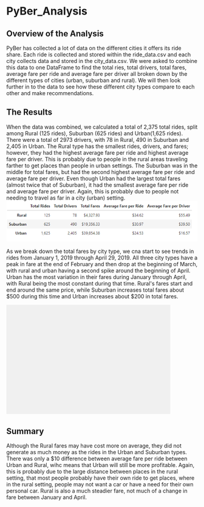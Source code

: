 # PyBer_Analysis

## Overview of the Analysis

PyBer has collected a lot of data on the different cities it offers its ride share.  Each ride is collected and stored within the ride_data.csv and each city collects data and stored in the city_data.csv.  We were asked to combine this data to one DataFrame to find the total ries, total drivers, total fares, average fare per ride and average fare per driver all broken down by the different types of cities (urban, suburban and rural).  We will then look further in to the data to see how these different city types compare to each other and make recommendations.


## The Results

When the data was combined, we calculated a total of 2,375 total rides, split among Rural (125 rides), Suburban (625 rides) and Urban(1,625 rides).  There were a total of 2973 drivers, with 78 in Rural, 490 in Suburban and 2,405 in Urban.  The Rural type has the smallest rides, drivers, and fares; however, they had the highest average fare per ride and highest average fare per driver.  This is probably due to people in the rural areas traveling farther to get places than people in urban settings.  The Suburban was in the middle for total fares, but had the second highest average fare per ride and average fare per driver.  Even though Urban had the largest total fares (almost twice that of Suburban), it had the smallest average fare per ride and average fare per driver.  Again, this is probably due to people not needing to travel as far in a city (urban) setting.  
![table picture](ride_sharing_summary_table.png)

As we break down the total fares by city type, we cna start to see trends in rides from January 1, 2019 through April 29, 2019.  All three city types have a peak in fare at the end of February and then drop at the beginning of March, with rural and urban having a second spike around the beginning of April.  Urban has the most variation in their fares during January through April, with Rural being the most constant during that time.  Rural's fares start and end around the same price, while Suburban increases total fares about $500 during this time and Urban increases about $200 in total fares.  

![total fare by city type](https://github.com/JulieHock/PyBer_Analysis/blob/main/Analysis/PyBer_fare_summary.png)

## Summary

Although the Rural fares may have cost more on average, they did not generate as much money as the rides in the Urban and Suburban types.  There was only a $10 difference between average fare per ride between Urban and Rural, wihc means that Urban will still be more profitable.  Again, this is probably due to the large distance between places in the rural setting, that most people probably have their own ride to get places, where in the rural setting, people may not want a car or have a need for their own personal car.  Rural is also a much steadier fare, not much of a change in fare between January and April.  
